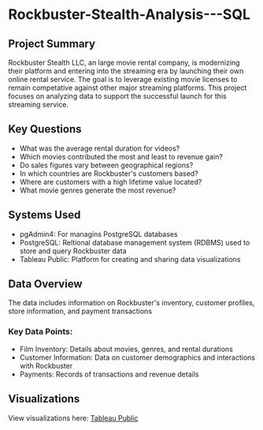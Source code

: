 # Rockbuster-Stealth-Analysis---SQL
## Project Summary
Rockbuster Stealth LLC, an large movie rental company, is modernizing their platform and entering into the streaming era by launching their own online rental service. The goal is to leverage existing movie licenses to remain competative against other major streaming platforms. This project focuses on analyzing data to support the successful launch for this streaming service.
## Key Questions
- What was the average rental duration for videos?
- Which movies contributed the most and least to revenue gain?
- Do sales figures vary between geographical regions?
- In which countries are Rockbuster's customers based?
- Where are customers with a high lifetime value located?
- What movie genres generate the most revenue?
## Systems Used
- pgAdmin4: For managins PostgreSQL databases
- PostgreSQL: Reltional database management system (RDBMS) used to store and query Rockbuster data
- Tableau Public: Platform for creating and sharing data visualizations
## Data Overview
The data includes information on Rockbuster's inventory, customer profiles, store information, and payment transactions
### Key Data Points:
- Film Inventory: Details about movies, genres, and rental durations
- Customer Information: Data on customer demographics and interactions with Rockbuster
- Payments: Records of transactions and revenue details
## Visualizations
View visualizations here: [Tableau Public](https://public.tableau.com/app/profile/kendra.jackson1676/viz/CareerFoundryA3E10Rockbuster-KJackson/Story1)
